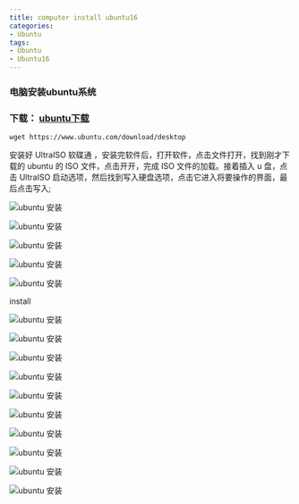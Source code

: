 ```yaml
---
title: computer install ubuntu16
categories: 
- Ubuntu
tags:
- Ubuntu
- Ubuntu16
---
```

### 电脑安装ubuntu系统

### 下载： [ubuntu下载](https://www.ubuntu.com/download/desktop "ubuntu下载")

```
wget https://www.ubuntu.com/download/desktop
```

安装好 UltraISO 软碟通 ，安装完软件后，打开软件，点击文件打开，找到刚才下载的 ubuntu 的 ISO 文件，点击开开，完成 ISO 文件的加载。接着插入 u 盘，点击 UltraISO 启动选项，然后找到写入硬盘选项，点击它进入将要操作的界面，最后点击写入;

![ubuntu 安装](/img/ubuntu/ubuntu_install/make1.png "ubuntu 安装")

![ubuntu 安装](/img/ubuntu/ubuntu_install/make2.png "ubuntu 安装")

![ubuntu 安装](/img/ubuntu/ubuntu_install/make3.png "ubuntu 安装")

![ubuntu 安装](/img/ubuntu/ubuntu_install/make4.png "ubuntu 安装")

![ubuntu 安装](/img/ubuntu/ubuntu_install/make5.png "ubuntu 安装")

install

![ubuntu 安装](/img/ubuntu/ubuntu_install/01.png "ubuntu 安装")

![ubuntu 安装](/img/ubuntu/ubuntu_install/02.png "ubuntu 安装")

![ubuntu 安装](/img/ubuntu/ubuntu_install/03.png "ubuntu 安装")

![ubuntu 安装](/img/ubuntu/ubuntu_install/04.png "ubuntu 安装")

![ubuntu 安装](/img/ubuntu/ubuntu_install/05.png "ubuntu 安装")

![ubuntu 安装](/img/ubuntu/ubuntu_install/06.png "ubuntu 安装")

![ubuntu 安装](/img/ubuntu/ubuntu_install/07.png "ubuntu 安装")

![ubuntu 安装](/img/ubuntu/ubuntu_install/08.png "ubuntu 安装")

![ubuntu 安装](/img/ubuntu/ubuntu_install/09.png "ubuntu 安装")

![ubuntu 安装](/img/ubuntu/ubuntu_install/10.png "ubuntu 安装")

































